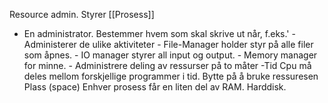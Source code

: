 Resource admin.
Styrer [[Prosess]]
- En administrator. Bestemmer hvem som skal skrive ut når, f.eks.'
		- Administerer de ulike aktiviteter
		- File-Manager holder styr på alle filer som åpnes. 
		- IO manager styrer all input og output.
		- Memory manager for minne.
		-
		Administrere deling av ressurser på to måter
			-Tid
				Cpu må deles mellom forskjellige programmer i tid.
				Bytte på å bruke ressuresen
			Plass (space)
				Enhver prosess får en liten del av RAM.
				Harddisk. 